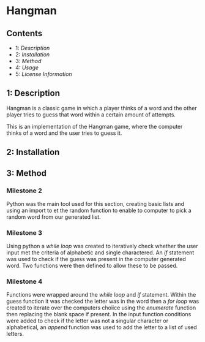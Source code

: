 # **Hangman** 

## **Contents**
  - 1: *Description*
  - 2: *Installation*
  - 3: *Method*
  - 4: *Usage*
  - 5: *License Information*

## **1: Description**

Hangman is a classic game in which a player thinks of a word and the other player tries to guess that word within a certain amount of attempts.

This is an implementation of the Hangman game, where the computer thinks of a word and the user tries to guess it. 


## **2: Installation**

## **3: Method**

### Milestone 2
Python was the main tool used for this section, creating basic lists and using an import to et the random function to enable to computer to pick a random word from our generated list.

### Milestone 3
Using python a *while loop* was created to iteratively check whether the user input met the criteria of alphabetic and single charactered. An *if* statement was used to check if the guess was present in the computer generated word. Two functions were then defined to allow these to be passed.

### Milestone 4 
Functions were wrapped around the *while loop* and *if* statement. Within the guess function it was checked the letter was in the word then a *for loop* was created to iterate over the computers choiice using the *enumerate* function then replacing the blank space if present. In the input function conditions were added to check if the letter was not a singular character or alphabetical, an *append* function was used to add the letter to a list of used letters.
